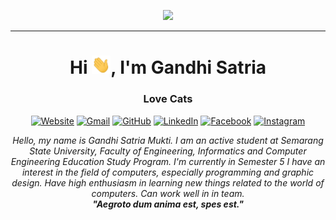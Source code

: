 <p align="center">
  <img src="https://media.tenor.com/5MLsXqKX6jgAAAAi/cat-kitty.gif" height="200"/>
</p>
<hr>
<h1 align="center">Hi <img src="https://raw.githubusercontent.com/ABSphreak/ABSphreak/master/gifs/Hi.gif" width="30px">, I'm Gandhi Satria</h1>
<h3 align="center">Love Cats</h3>
<p align="center">
<p align="center">
  <a href="https:/gndhstr.veercel.app/"><img src="https://img.icons8.com/bubbles/50/000000/web.png" alt="Website"/></a>
	<a href="mailto:ghandisatria@gmail.com"><img src="https://img.icons8.com/bubbles/50/000000/gmail.png" alt="Gmail"/></a>
	<a href="https://github.com/gndhstr"><img src="https://img.icons8.com/bubbles/50/000000/github.png" alt="GitHub"/></a>
	<a href="https://linkedin.com/in/gndhstr"><img src="https://img.icons8.com/bubbles/50/000000/linkedin.png" alt="LinkedIn"/></a>
	<a href="https://www.facebook.com/gndhstr"><img src="https://img.icons8.com/bubbles/50/000000/facebook-new.png" alt="Facebook"/></a>
	<a href="https://instagram.com/gndhstr"><img src="https://img.icons8.com/bubbles/50/000000/instagram.png" alt="Instagram"/></a>
</p>
</p>
</p>



<p align="center">
  <em>
    Hello, my name is Gandhi Satria Mukti. I am an active student at Semarang State University, Faculty of Engineering, Informatics and Computer Engineering Education Study Program. I'm currently in Semester 5
    I have an interest in the field of computers, especially programming and graphic design. Have high enthusiasm in learning new things related to the world of computers. Can work well in in team.
  </em> 
  <br>
<b><i>"Aegroto dum anima est, spes est."</i></b>
</p>
 
